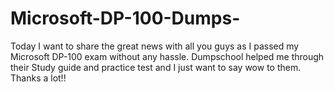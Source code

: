 # Microsoft-DP-100-Dumps-
Today I want to share the great news with all you guys as I passed my Microsoft DP-100 exam without any hassle. Dumpschool helped me through their Study guide and practice test and I just want to say wow to them. Thanks a lot!!
